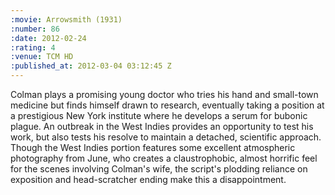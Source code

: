 ```yaml
--- 
:movie: Arrowsmith (1931)
:number: 86
:date: 2012-02-24
:rating: 4
:venue: TCM HD
:published_at: 2012-03-04 03:12:45 Z
---
```

Colman plays a promising young doctor who tries his hand and small-town medicine but finds himself drawn to research, eventually taking a position at a prestigious New York institute where he develops a serum for bubonic plague. An outbreak in the West Indies provides an opportunity to test his work, but also tests his resolve to maintain a detached, scientific approach. Though the West Indies portion features some excellent atmospheric photography from June, who creates a claustrophobic, almost horrific feel for the scenes involving Colman's wife, the  script's plodding reliance on exposition and head-scratcher ending make this a disappointment. 